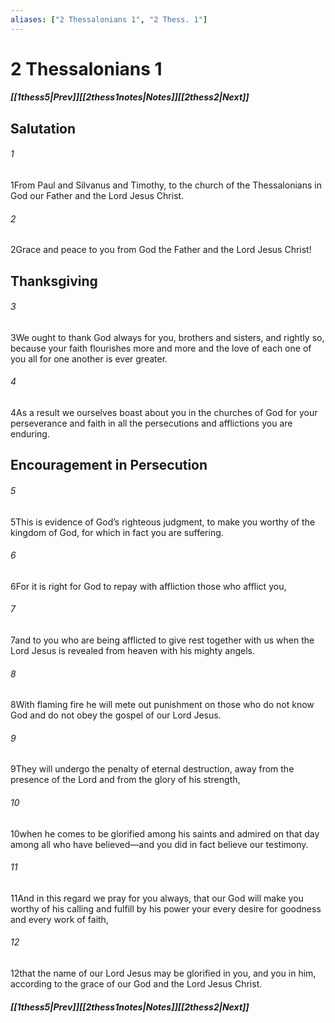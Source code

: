 ```yaml
---
aliases: ["2 Thessalonians 1", "2 Thess. 1"]
---
```

# 2 Thessalonians 1
##### <span class=arrow-left></span>[[1thess5|Prev]]<span class=navigation-separator></span>[[2thess1notes|Notes]]<span class=navigation-separator></span>[[2thess2|Next]]<span class=arrow-right></span>
## Salutation
###### 1
<span class=verse-first>1</span>From Paul and Silvanus and Timothy, to the church of the Thessalonians in God our Father and the Lord Jesus Christ.
###### 2
<span class=verse-body>2</span>Grace and peace to you from God the Father and the Lord Jesus Christ!
## Thanksgiving
###### 3
<span class=verse-first>3</span>We ought to thank God always for you, brothers and sisters, and rightly so, because your faith flourishes more and more and the love of each one of you all for one another is ever greater.
###### 4
<span class=verse-body>4</span>As a result we ourselves boast about you in the churches of God for your perseverance and faith in all the persecutions and afflictions you are enduring.
## Encouragement in Persecution
###### 5
<span class=verse-body>5</span>This is evidence of God’s righteous judgment, to make you worthy of the kingdom of God, for which in fact you are suffering.
###### 6
<span class=verse-body>6</span>For it is right for God to repay with affliction those who afflict you,
###### 7
<span class=verse-body>7</span>and to you who are being afflicted to give rest together with us when the Lord Jesus is revealed from heaven with his mighty angels.
###### 8
<span class=verse-body>8</span>With flaming fire he will mete out punishment on those who do not know God and do not obey the gospel of our Lord Jesus.
###### 9
<span class=verse-body>9</span>They will undergo the penalty of eternal destruction, away from the presence of the Lord and from the glory of his strength,
###### 10
<span class=verse-body>10</span>when he comes to be glorified among his saints and admired on that day among all who have believed—and you did in fact believe our testimony.
###### 11
<span class=verse-body>11</span>And in this regard we pray for you always, that our God will make you worthy of his calling and fulfill by his power your every desire for goodness and every work of faith,
###### 12
<span class=verse-body>12</span>that the name of our Lord Jesus may be glorified in you, and you in him, according to the grace of our God and the Lord Jesus Christ.
##### <span class=arrow-left></span>[[1thess5|Prev]]<span class=navigation-separator></span>[[2thess1notes|Notes]]<span class=navigation-separator></span>[[2thess2|Next]]<span class=arrow-right></span>